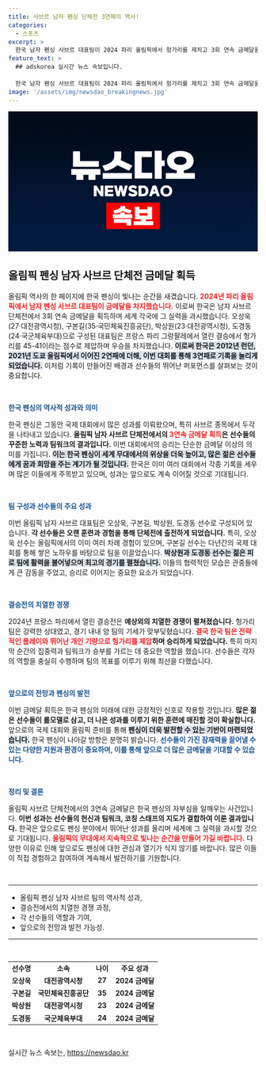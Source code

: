 ```yaml
---
title: 사브르 남자 펜싱 단체전 3연패의 역사!
categories:
  - 스포츠
excerpt: >
  한국 남자 펜싱 사브르 대표팀이 2024 파리 올림픽에서 헝가리를 제치고 3회 연속 금메달을 획득했습니다. 런던과 도쿄에 이어 올림픽 역사상 최초의 3연패를 달성한 남자 사브르 팀의 영광을 함께 축하합니다!
feature_text: >
  ## adskorea 실시간 뉴스 속보입니다.

  한국 남자 펜싱 사브르 대표팀이 2024 파리 올림픽에서 헝가리를 제치고 3회 연속 금메달을 획득했습니다. 런던과 도쿄에 이어 올림픽 역사상 최초의 3연패를 달성한 남자 사브르 팀의 영광을 함께 축하합니다!
image: '/assets/img/newsdao_breakingnews.jpg'
---
```


<p><img src="/assets/img/newsdao_breakingnews.jpg" alt="adskorea 속보" /></p>

<h2 data-ke-size="size26">올림픽 펜싱 남자 사브르 단체전 금메달 획득</h2>

<p data-ke-size="size16">올림픽 역사의 한 페이지에 한국 펜싱이 빛나는 순간을 새겼습니다. <b><span style="color: #ee2323;">2024년 파리 올림픽에서 남자 펜싱 사브르 대표팀이 금메달을 차지했습니다.</span></b> 이로써 한국은 남자 사브르 단체전에서 3회 연속 금메달을 획득하며 세계 각국에 그 실력을 과시했습니다. 오상욱(27·대전광역시청), 구본길(35·국민체육진흥공단), 박상원(23·대전광역시청), 도경동(24·국군체육부대)으로 구성된 대표팀은 프랑스 파리 그랑팔레에서 열린 결승에서 헝가리를 45-41이라는 점수로 제압하며 우승을 차지했습니다. <b><span style="background-color: #21538527;">이로써 한국은 2012년 런던, 2021년 도쿄 올림픽에서 이어진 2연패에 더해, 이번 대회를 통해 3연패로 기록을 늘리게 되었습니다.</span></b> 이처럼 기록이 만들어진 배경과 선수들의 뛰어난 퍼포먼스를 살펴보는 것이 중요합니다.</p>

<p data-ke-size="size16">&nbsp;</p>

<p><b><span style="color: #1a5490;">한국 펜싱의 역사적 성과와 의미</span></b></p>

<p data-ke-size="size16">한국 펜싱은 그동안 국제 대회에서 많은 성과를 이뤄왔으며, 특히 사브르 종목에서 두각을 나타내고 있습니다. <b>올림픽 남자 사브르 단체전에서의 <span style="color: #ee2323;">3연속 금메달 획득</span>은 선수들의 꾸준한 노력과 팀워크의 결과입니다.</b> 이번 대회에서의 승리는 단순한 금메달 이상의 의미를 가집니다. <b><span style="background-color: #21538527;">이는 한국 펜싱이 세계 무대에서의 위상을 더욱 높이고, 많은 젊은 선수들에게 꿈과 희망을 주는 계기가 될 것입니다.</span></b> 한국은 이미 여러 대회에서 각종 기록을 세우며 많은 이들에게 주목받고 있으며, 성과는 앞으로도 계속 이어질 것으로 기대됩니다.</p>

<p data-ke-size="size16">&nbsp;</p>

<p><b><span style="color: #1a5490;">팀 구성과 선수들의 주요 성과</span></b></p>

<p data-ke-size="size16">이번 올림픽 남자 사브르 대표팀은 오상욱, 구본길, 박상원, 도경동 선수로 구성되어 있습니다. <b>각 선수들은 오랜 훈련과 경험을 통해 단체전에 출전하게 되었습니다.</b> 특히, 오상욱 선수는 올림픽에서의 이미 여러 차례 경험이 있으며, 구본길 선수는 다년간의 국제 대회를 통해 쌓은 노하우를 바탕으로 팀을 이끌었습니다. <b><span style="background-color: #21538527;">박상원과 도경동 선수는 젊은 피로 팀에 활력을 불어넣으며 최고의 경기를 펼쳤습니다.</span></b> 이들의 협력적인 모습은 관중들에게 큰 감동을 주었고, 승리로 이어지는 중요한 요소가 되었습니다.</p>

<p data-ke-size="size16">&nbsp;</p>

<p><b><span style="color: #1a5490;">결승전의 치열한 경쟁</span></b></p>

<p data-ke-size="size16">2024년 프랑스 파리에서 열린 결승전은 <b>예상외의 치열한 경쟁이 펼쳐졌습니다.</b> 헝가리 팀은 강력한 상대였고, 경기 내내 양 팀의 기세가 맞부딪혔습니다. <b><span style="color: #ee2323;">결국 한국 팀은 전략적인 플레이와 뛰어난 개인 기량으로 헝가리를 제압</span>하며 승리하게 되었습니다.</b> 특히 마지막 순간의 집중력과 팀워크가 승부를 가르는 데 중요한 역할을 했습니다. 선수들은 각자의 역할을 충실히 수행하며 팀의 목표를 이루기 위해 최선을 다했습니다.</p>

<p data-ke-size="size16">&nbsp;</p>

<p><b><span style="color: #1a5490;">앞으로의 전망과 펜싱의 발전</span></b></p>

<p data-ke-size="size16">이번 금메달 획득은 한국 펜싱의 미래에 대한 긍정적인 신호로 작용할 것입니다. <b>많은 젊은 선수들이 롤모델로 삼고, 더 나은 성과를 이루기 위한 훈련에 매진할 것이 확실합니다.</b> 앞으로의 국제 대회와 올림픽 준비를 통해 <b><span style="background-color: #21538527;">펜싱이 더욱 발전할 수 있는 기반이 마련되었습니다.</span></b> 한국 펜싱이 나아갈 방향은 분명히 밝습니다. <b><span style="color: #1a5490;">선수들이 가진 잠재력을 끌어낼 수 있는 다양한 지원과 환경이 중요하며, 이를 통해 앞으로 더 많은 금메달을 기대할 수 있습니다.</span></b></p>

<p data-ke-size="size16">&nbsp;</p>

<p><b><span style="color: #1a5490;">정리 및 결론</span></b></p>

<p data-ke-size="size16">올림픽 사브르 단체전에서의 3연속 금메달은 한국 펜싱의 자부심을 일깨우는 사건입니다. <b>이번 성과는 선수들의 헌신과 팀워크, 코칭 스태프의 지도가 결합하여 이룬 결과입니다.</b> 한국은 앞으로도 펜싱 분야에서 뛰어난 성과를 올리며 세계에 그 실력을 과시할 것으로 기대됩니다. <b><span style="color: #ee2323;">올림픽의 무대에서 지속적으로 빛나는 순간을 만들어 가길 바랍니다.</span></b> 다양한 이유로 인해 앞으로도 펜싱에 대한 관심과 열기가 식지 않기를 바랍니다. 많은 이들이 직접 경험하고 참여하여 계속해서 발전하기를 기원합니다.</p>

<p data-ke-size="size16">&nbsp;</p>

<hr />

<ul>
    <li>올림픽 펜싱 남자 사브르 팀의 역사적 성과,</li>
    <li>결승전에서의 치열한 경쟁 과정,</li>
    <li>각 선수들의 역할과 기여,</li>
    <li>앞으로의 전망과 발전 가능성.</li>
</ul>

<hr />

<p data-ke-size="size16">&nbsp;</p>

<table style="width: 100%;">
    <tr>
        <td style="text-align: center; height: 17px;"><b>선수명</b></td>
        <td style="text-align: center; height: 17px;"><b>소속</b></td>
        <td style="text-align: center; height: 17px;"><b>나이</b></td>
        <td style="text-align: center; height: 17px;"><b>주요 성과</b></td>
    </tr>
    <tr>
        <td style="text-align: center; height: 17px;"><b>오상욱</b></td>
        <td style="text-align: center; height: 17px;"><b>대전광역시청</b></td>
        <td style="text-align: center; height: 17px;"><b>27</b></td>
        <td style="text-align: center; height: 17px;"><b>2024 금메달</b></td>
    </tr>
    <tr>
        <td style="text-align: center; height: 17px;"><b>구본길</b></td>
        <td style="text-align: center; height: 17px;"><b>국민체육진흥공단</b></td>
        <td style="text-align: center; height: 17px;"><b>35</b></td>
        <td style="text-align: center; height: 17px;"><b>2024 금메달</b></td>
    </tr>
    <tr>
        <td style="text-align: center; height: 17px;"><b>박상원</b></td>
        <td style="text-align: center; height: 17px;"><b>대전광역시청</b></td>
        <td style="text-align: center; height: 17px;"><b>23</b></td>
        <td style="text-align: center; height: 17px;"><b>2024 금메달</b></td>
    </tr>
    <tr>
        <td style="text-align: center; height: 17px;"><b>도경동</b></td>
        <td style="text-align: center; height: 17px;"><b>국군체육부대</b></td>
        <td style="text-align: center; height: 17px;"><b>24</b></td>
        <td style="text-align: center; height: 17px;"><b>2024 금메달</b></td>
    </tr>
</table>

<p data-ke-size="size16">&nbsp;</p>
실시간 뉴스 속보는, <a href="https://newsdao.kr" rel="dofollow">https://newsdao.kr</a>


